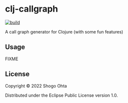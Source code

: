 # clj-callgraph
[![build](https://github.com/athos/clj-callgraph/actions/workflows/build.yml/badge.svg)](https://github.com/athos/clj-callgraph/actions/workflows/build.yml)

A call graph generator for Clojure (with some fun features)

## Usage

FIXME

## License

Copyright © 2022 Shogo Ohta

Distributed under the Eclipse Public License version 1.0.
